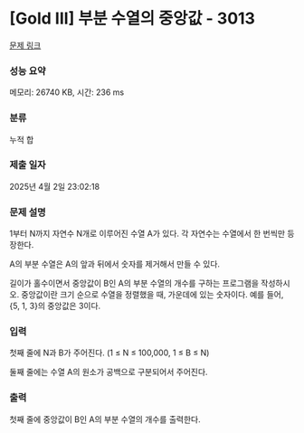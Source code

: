 # [Gold III] 부분 수열의 중앙값 - 3013 

[문제 링크](https://www.acmicpc.net/problem/3013) 

### 성능 요약

메모리: 26740 KB, 시간: 236 ms

### 분류

누적 합

### 제출 일자

2025년 4월 2일 23:02:18

### 문제 설명

<p>1부터 N까지 자연수 N개로 이루어진 수열 A가 있다. 각 자연수는 수열에서 한 번씩만 등장한다.</p>

<p>A의 부분 수열은 A의 앞과 뒤에서 숫자를 제거해서 만들 수 있다.</p>

<p>길이가 홀수이면서 중앙값이 B인 A의 부분 수열의 개수를 구하는 프로그램을 작성하시오. 중앙값이란 크기 순으로 수열을 정렬했을 때, 가운데에 있는 숫자이다. 예를 들어, {5, 1, 3}의 중앙값은 3이다.</p>

### 입력 

 <p>첫째 줄에 N과 B가 주어진다. (1 ≤ N ≤ 100,000, 1 ≤ B ≤ N)</p>

<p>둘째 줄에는 수열 A의 원소가 공백으로 구분되어서 주어진다.</p>

### 출력 

 <p>첫째 줄에 중앙값이 B인 A의 부분 수열의 개수를 출력한다.</p>

